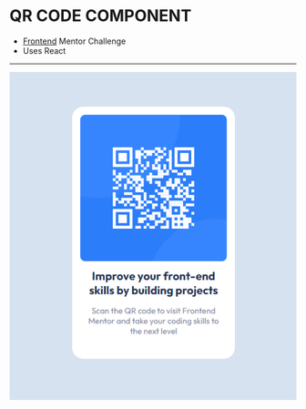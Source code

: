 # QR CODE COMPONENT
- [Frontend](https://www.frontendmentor.io/) Mentor Challenge
- Uses React
---
![screenshot](image.png)